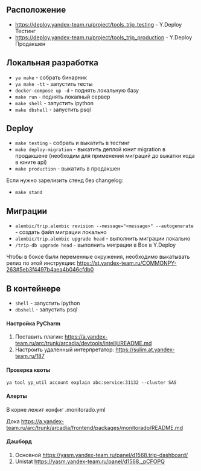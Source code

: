 ## Расположение
 - https://deploy.yandex-team.ru/project/tools_trip_testing - Y.Deploy Тестинг
 - https://deploy.yandex-team.ru/project/tools_trip_production - Y.Deploy Продакшен

## Локальная разработка
 - `ya make` - собрать бинарник
 - `ya make -tt` - запустить тесты
 - `docker-compose up -d` - поднять локальную базу
 - `make run` - поднять локалный сервер
 - `make shell` - запустить ipython
 - `make dbshell` - запустить psql

## Deploy
 - `make testing` - собрать и выкатить в тестинг
 - `make deploy-migration` - выкатить деплой юнит migration в продакшене (необходим для применения миграций до выкатки кода в юните api)
 - `make production` - выкатить в продакшен

 Если нужно зарелизить стенд без changelog:
 - `make stand`

## Миграции
 - `alembic/trip.alembic revision --message="<message>" --autogenerate` - создать файл миграции локально
 - `alembic/trip.alembic upgrade head` - выполнить миграции локально
 - `/trip-db upgrade head` - выполнить миграции в Box в Y.Deploy

Чтобы в боксе были переменные окружения, необходимо выкатывать релиз по этой инструкции: https://st.yandex-team.ru/COMMONPY-263#5eb3f4497b4aea4b046cfdb0

## В контейнере
 - `shell` - запустить ipython
 - `dbshell` - запустить psql

#### Настройка PyCharm
1. Поставить плагин: https://a.yandex-team.ru/arc/trunk/arcadia/devtools/intellij/README.md
2. Настроить удаленный интерпретатор: https://sulim.at.yandex-team.ru/187

#### Проверка квоты
`ya tool yp_util account explain abc:service:31132 --cluster SAS`

#### Алерты
В корне лежит конфиг .monitorado.yml

Дока https://a.yandex-team.ru/arc/trunk/arcadia/frontend/packages/monitorado/README.md

#### Дашборд
1. Основной https://yasm.yandex-team.ru/panel/d1568.trip-dashboard/
2. Unistat https://yasm.yandex-team.ru/panel/d1568._pCFOPQ
